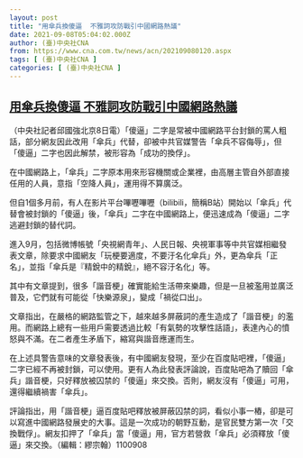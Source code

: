 ```yaml
---
layout: post
title: "用傘兵換傻逼  不雅詞攻防戰引中國網路熱議"
date: 2021-09-08T05:04:02.000Z
author: (臺)中央社CNA
from: https://www.cna.com.tw/news/acn/202109080120.aspx
tags: [ (臺)中央社CNA ]
categories: [ (臺)中央社CNA ]
---
```

<!--1631077442000-->
[用傘兵換傻逼  不雅詞攻防戰引中國網路熱議](https://www.cna.com.tw/news/acn/202109080120.aspx)
------

<div>
<div></div><div class="paragraph"><p>（中央社記者邱國強北京8日電）「傻逼」二字是常被中國網路平台封鎖的罵人粗話，部分網友因此改用「傘兵」代替，卻被中共官媒警告「傘兵不容侮辱」，但「傻逼」二字也因此解禁，被形容為「成功的換俘」。</p><p>在中國網路上，「傘兵」二字原本用來形容機關或企業裡，由高層主管自外部直接任用的人員，意指「空降人員」，運用得不算廣泛。</p><p>但自1個多月前，有人在影片平台嗶嚦嗶嚦（bilibili，簡稱B站）開始以「傘兵」代替會被封鎖的「傻逼」後，「傘兵」二字在中國網路上，便迅速成為「傻逼」二字逃避封鎖的替代詞。</p><p>進入9月，包括微博帳號「央視網青年」、人民日報、央視軍事等中共官媒相繼發表文章，除要求中國網友「玩梗要適度，不要汙名化傘兵」外，更為傘兵「正名」，並指「傘兵是『精銳中的精銳』，絕不容汙名化」等。</p><p>其中有文章提到，很多「諧音梗」確實能給生活帶來樂趣，但是一旦被濫用並廣泛普及，它們就有可能從「快樂源泉」，變成「禍從口出」。</p><p>文章指出，在嚴格的網路監管之下，越來越多屏蔽詞的產生造成了「諧音梗」的濫用。而網路上總有一些用戶需要透過比較「有氣勢的攻擊性話語」，表達內心的憤怒與不滿。在二者產生矛盾下，縮寫與諧音應運而生。</p><p>在上述具警告意味的文章發表後，有中國網友發現，至少在百度貼吧裡，「傻逼」二字已經不再被封鎖，可以使用。更有人為此發表評論說，百度貼吧為了贖回「傘兵」諧音梗，只好釋放被囚禁的「傻逼」來交換。否則，網友沒有「傻逼」可用，還得繼續禍害「傘兵」。</p><p>評論指出，用「諧音梗」逼百度貼吧釋放被屏蔽囚禁的詞，看似小事一樁，卻是可以寫進中國網路發展史的大事。這是一次成功的朝野互動，是官民雙方第一次「交換戰俘」。網友扣押了「傘兵」當「傻逼」用，官方若營救「傘兵」必須釋放「傻逼」來交換。（編輯：繆宗翰）1100908</p></div>
</div>
